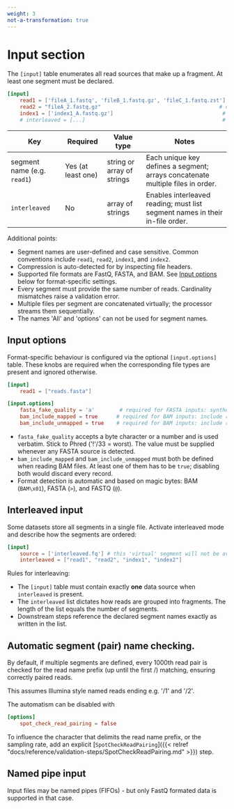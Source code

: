 ```yaml
---
weight: 3
not-a-transformation: true
---
```


# Input section

The `[input]` table enumerates all read sources that make up a fragment. 
At least one segment must be declared.

```toml
[input]
    read1 = ['fileA_1.fastq', 'fileB_1.fastq.gz', 'fileC_1.fastq.zst'] # required: one or more paths
    read2 = "fileA_2.fastq.gz"                                      # optional
    index1 = ['index1_A.fastq.gz']                                   # optional
    # interleaved = [...]                                            # optional, see below
```

| Key         | Required | Value type       | Notes |
|-------------|----------|------------------|-------|
| segment name (e.g. `read1`) | Yes (at least one) | string or array of strings | Each unique key defines a segment; arrays concatenate multiple files in order. |
| `interleaved` | No | array of strings | Enables interleaved reading; must list segment names in their in-file order. |

Additional points:

- Segment names are user-defined and case sensitive. Common conventions include `read1`, `read2`, `index1`, and `index2`.
- Compression is auto-detected for by inspecting file headers.
- Supported file formats are FastQ, FASTA, and BAM. See [Input options](#input-options) below for format-specific settings.
- Every segment must provide the same number of reads. Cardinality mismatches raise a validation error.
- Multiple files per segment are concatenated virtually; the processor streams them sequentially.
- The names 'All' and 'options' can not be used for segment names.

## Input options

Format-specific behaviour is configured via the optional `[input.options]` table. These knobs are required when the corresponding file types are present and ignored otherwise.

```toml
[input]
    read1 = ["reads.fasta"]

[input.options]
    fasta_fake_quality = 'a'        # required for FASTA inputs: synthetic Phred score to apply to every base. Used verbatim without further shifting.
    bam_include_mapped = true      # required for BAM inputs: include reads with a reference assignment
    bam_include_unmapped = true    # required for BAM inputs: include reads without a reference assignment
```

- `fasta_fake_quality` accepts a byte character or a number and is used verbatim. Stick to Phred ('!'/33 = worst).
  The value must be supplied whenever any FASTA source is detected.
- `bam_include_mapped` and `bam_include_unmapped` must both be defined when reading BAM files. At least one of them has to be `true`; disabling both would discard every record.
- Format detection is automatic and based on magic bytes: BAM (`BAM\x01`), FASTA (`>`), and FASTQ (`@`).

## Interleaved input

Some datasets store all segments in a single file. Activate interleaved mode and describe how the segments are ordered:

```toml
[input]
    source = ['interleaved.fq'] # this 'virtual' segment will not be available for steps downstream
    interleaved = ["read1", "read2", "index1", "index2"]
```

Rules for interleaving:

- The `[input]` table must contain exactly **one** data source when `interleaved` is present.
- The `interleaved` list dictates how reads are grouped into fragments. The length of the list equals the number of segments.
- Downstream steps reference the declared segment names exactly as written in the list.


## Automatic segment (pair) name checking.

By default, if multiple segments are defined, every 1000th read pair is checked for the read name prefix (up until the first /)
matching, ensuring correctly paired reads. 

This assumes Illumina style named reads ending e.g. '/1' and '/2'.

The automatism can be disabled with 

```toml # ignore_in_test
[options]
    spot_check_read_pairing = false
```

To influence the character that delimits the read name prefix, or the sampling rate,
add an explicit [`SpotCheckReadPairing`]({{< relref "docs/reference/validation-steps/SpotCheckReadPairing.md" >}}) step.


## Named pipe input
Input files may be named pipes (FIFOs) - but only FastQ formated data is supported in that case.
